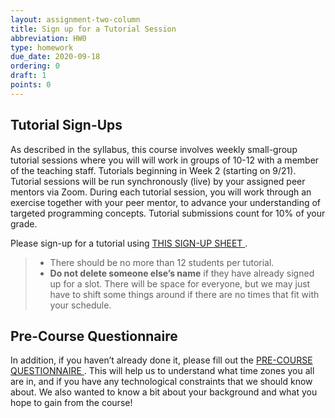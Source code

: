 ```yaml
---
layout: assignment-two-column
title: Sign up for a Tutorial Session
abbreviation: HW0
type: homework
due_date: 2020-09-18
ordering: 0
draft: 1
points: 0
---
```


## Tutorial Sign-Ups
As described in the syllabus, this course involves weekly small-group tutorial sessions where you will will work in groups of 10-12 with a member of the teaching staff. Tutorials beginning in Week 2 (starting on 9/21). Tutorial sessions will be run synchronously (live) by your assigned peer mentors via Zoom. During each tutorial session, you will work through an exercise together with your peer mentor, to advance your understanding of targeted programming concepts. Tutorial submissions count for 10% of your grade.

Please sign-up for a tutorial using <a class="lab" href="https://docs.google.com/spreadsheets/d/1twZ2NDfyu0jVgvb4SMS2Cd9KEwwcPN0BZvLg0XMJuh8/edit?usp=sharing" target="_blank">THIS SIGN-UP SHEET <i class="fa fa-link" aria-hidden="true"></i></a>. 

> * There should be no more than 12 students per tutorial. 
> * **Do not delete someone else’s name** if they have already signed up for a slot. There will be space for everyone, but we may just have to shift some things around if there are no times that fit with your schedule.

## Pre-Course Questionnaire
In addition, if you haven’t already done it, please fill out the <a class="lab" href="https://forms.gle/BAcFZv3tkQpycXyZ6" target="_blank">PRE-COURSE QUESTIONNAIRE <i class="fa fa-link" aria-hidden="true"></i></a>. This will help us to understand what time zones you all are in, and if you have any technological constraints that we should know about. We also wanted to know a bit about your background and what you hope to gain from the course!